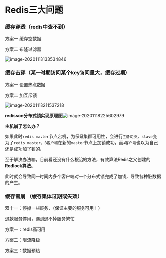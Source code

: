 # Redis三大问题

### **缓存穿透（redis中查不到）**

方案一 	缓存空数据

方案二	布隆过滤器

![image-20201118133534846](C:\Users\PC\AppData\Roaming\Typora\typora-user-images\image-20201118133534846.png)

### **缓存击穿（某一时期访问某个key访问量大，缓存过期）**

方案一	设置热点数据

方案二	加互斥锁

![image-20201118211537218](C:\Users\PC\AppData\Roaming\Typora\typora-user-images\image-20201118211537218.png)

**redisson分布式锁实现原理图**![image-20201118225602979](C:\Users\PC\AppData\Roaming\Typora\typora-user-images\image-20201118225602979.png)

**主机崩了怎么办？**

如果此时`redis master`节点宕机，为保证集群可用性，会进行`主备切换`，`slave`变为了`redis master`。`B客户端`在新的`master`节点上加锁成功，而`A客户端`也以为自己还是成功加了锁的。

至于解决办法嘛，目前看还没有什么根治的方法，有效算法Redis之父创建的**Redlock算法**。

此时就会导致同一时间内多个客户端对一个分布式锁完成了加锁，导致各种脏数据的产生。

### **缓存雪崩	（缓存集体过期或失效）**

双十一：停掉一些服务，（保证主要的服务可用！）

退款服务停用，遇到退不掉服务繁忙

方案一：redis高可用

方案二：限流降级

方案三：数据预热

